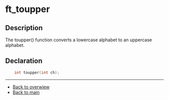 # ft_toupper

## Description
The toupper() function converts a lowercase alphabet to an uppercase alphabet.
## Declaration
```c
	int toupper(int ch);
```
---
- [Back to overwiew](Overview_about_function.md)
- [Back to main](/)
